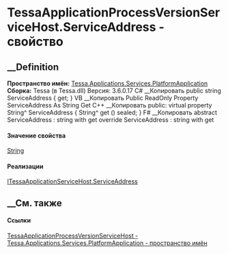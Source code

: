 # TessaApplicationProcessVersionServiceHost.ServiceAddress - свойство
##  __Definition
 **Пространство имён:**
[Tessa.Applications.Services.PlatformApplication](N_Tessa_Applications_Services_PlatformApplication.htm)  
 **Сборка:** Tessa (в Tessa.dll) Версия: 3.6.0.17
C# __Копировать
     public string ServiceAddress { get; }
VB __Копировать
     Public ReadOnly Property ServiceAddress As String
    	Get
C++ __Копировать
     public:
    virtual property String^ ServiceAddress {
    	String^ get () sealed;
    }
F# __Копировать
     abstract ServiceAddress : string with get
    override ServiceAddress : string with get
#### Значение свойства
[String](https://learn.microsoft.com/dotnet/api/system.string)
#### Реализации
[ITessaApplicationServiceHost.ServiceAddress](P_Tessa_Applications_Services_PlatformApplication_ITessaApplicationServiceHost_ServiceAddress.htm)  
##  __См. также
#### Ссылки
[TessaApplicationProcessVersionServiceHost -
](T_Tessa_Applications_Services_PlatformApplication_TessaApplicationProcessVersionServiceHost.htm)
[Tessa.Applications.Services.PlatformApplication - пространство
имён](N_Tessa_Applications_Services_PlatformApplication.htm)
